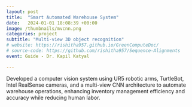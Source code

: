 ```yaml
---
layout: post
title:  "Smart Automated Warehouse System"
date:   2024-01-01 18:08:39 +00:00
image: /thumbnails/mvcnn.png
categories: project
subtitle: "Multi-view 3D object recognition"
# website: https://rishitha957.github.io/GreenComputeDoc/
# source-code: https://github.com/rishitha957/Sequence-Alignments
event: Guide - Dr. Kapil Katyal

---
```

Developed a computer vision system using UR5 robotic arms, TurtleBot, Intel RealSense cameras, and a multi-view CNN architecture to automate warehouse operations, enhancing inventory management efficiency and accuracy while reducing human labor.